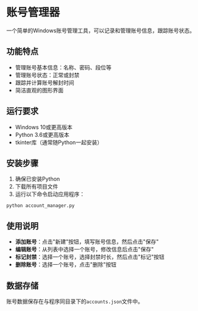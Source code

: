 # 账号管理器

一个简单的Windows账号管理工具，可以记录和管理账号信息，跟踪账号状态。

## 功能特点

- 管理账号基本信息：名称、密码、段位等
- 管理账号状态：正常或封禁
- 跟踪并计算账号解封时间
- 简洁直观的图形界面

## 运行要求

- Windows 10或更高版本
- Python 3.6或更高版本
- tkinter库（通常随Python一起安装）

## 安装步骤

1. 确保已安装Python
2. 下载所有项目文件
3. 运行以下命令启动应用程序：

```
python account_manager.py
```

## 使用说明

- **添加账号**：点击"新建"按钮，填写账号信息，然后点击"保存"
- **编辑账号**：从列表中选择一个账号，修改信息后点击"保存"
- **标记封禁**：选择一个账号，选择封禁时长，然后点击"标记"按钮
- **删除账号**：选择一个账号，点击"删除"按钮

## 数据存储

账号数据保存在与程序同目录下的`accounts.json`文件中。 